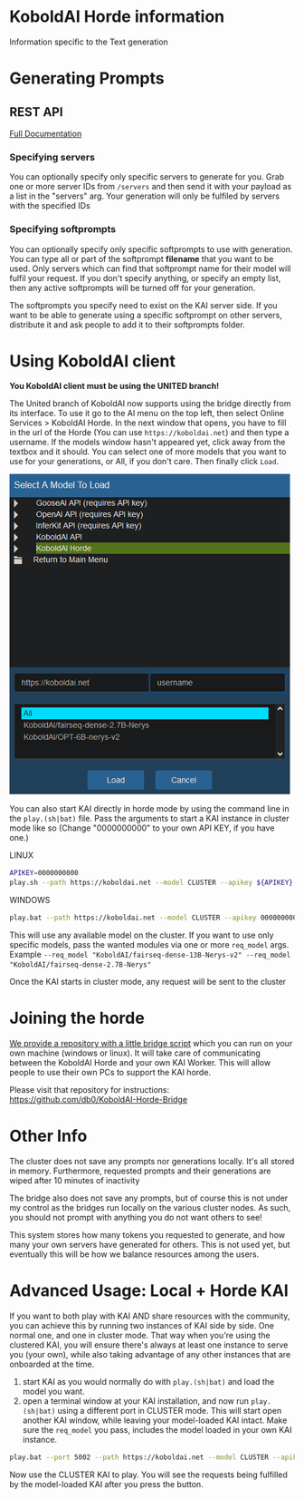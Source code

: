 # KoboldAI Horde information

Information specific to the Text generation

# Generating Prompts

## REST API

[Full Documentation](https://koboldai.net/api)

### Specifying servers

You can optionally specify only specific servers to generate for you. Grab one or more server IDs from `/servers` and then send it with your payload as a list in the "servers" arg. Your generation will only be fulfiled by servers with the specified IDs

### Specifying softprompts

You can optionally specify only specific softprompts to use with generation. You can type all or part of the softprompt **filename** that you want to be used. Only servers which can find that softprompt name for their model will fulfil your request. If you don't specify anything, or specify an empty list, then any active softprompts will be turned off for your generation.

The softprompts you specify need to exist on the KAI server side. If you want to be able to generate using a specific softprompt on other servers, distribute it and ask people to add it to their softprompts folder.

# Using KoboldAI client

**You KoboldAI client must be using the UNITED branch!**

The United branch of KoboldAI now supports using the bridge directly from its interface. To use it go to the AI menu on the top left, then select Online Services > KoboldAI Horde. In the next window that opens, you have to fill in the url of the Horde (You can use `https://koboldai.net`) and then type a username. If the models window hasn't appeared yet, click away from the textbox and it should. You can select one of more models that you want to use for your generations, or All, if you don't care. Then finally click `Load`.

![](gui_select.png)

You can also start KAI directly in horde mode by using the command line in the `play.(sh|bat)` file. Pass the arguments to start a KAI instance in cluster mode like so (Change "0000000000" to your own API KEY, if you have one.)

LINUX

```bash
APIKEY=0000000000
play.sh --path https://koboldai.net --model CLUSTER --apikey ${APIKEY}
```

WINDOWS


```bash
play.bat --path https://koboldai.net --model CLUSTER --apikey 0000000000
```

This will use any available model on the cluster. If you want to use only specific models, pass the wanted modules via one or more `req_model` args. Example `--req_model "KoboldAI/fairseq-dense-13B-Nerys-v2" --req_model "KoboldAI/fairseq-dense-2.7B-Nerys"`

Once the KAI starts in cluster mode, any request will be sent to the cluster

# Joining the horde

[We provide a repository with a little bridge script](https://github.com/db0/KoboldAI-Horde-Bridge) which you can run on your own machine (windows or linux). It will take care of communicating between the KoboldAI Horde and your own KAI Worker. This will allow people to use their own PCs to support the KAI horde.

Please visit that repository for instructions: https://github.com/db0/KoboldAI-Horde-Bridge

# Other Info

The cluster does not save any prompts nor generations locally. It's all stored in memory. Furthermore, requested prompts and their generations are wiped after 10 minutes of inactivity

The bridge also does not save any prompts, but of course this is not under my control as the bridges run locally on the various cluster nodes. As such, you should not prompt with anything you do not want others to see!

This system stores how many tokens you requested to generate, and how many your own servers have generated for others. This is not used yet, but eventually this will be how we balance resources among the users.

# Advanced Usage: Local + Horde KAI

If you want to both play with KAI AND share resources with the community, you can achieve this by running two instances of KAI side by side. One normal one, and one in cluster mode. That way when you're using the clustered KAI, you will ensure there's always at least one instance to serve you (your own), while also taking advantage of any other instances that are onboarded at the time.

1. start KAI as you would normally do with `play.(sh|bat)` and load the model you want.
2. open a terminal window at your KAI installation, and now run `play.(sh|bat)` using a different port in CLUSTER mode. This will start open another KAI window, while leaving your model-loaded KAI intact. Make sure the `req_model` you pass, includes the model loaded in your own KAI instance.

```bash
play.bat --port 5002 --path https://koboldai.net --model CLUSTER --apikey 0000000000 --req_model "KoboldAI/fairseq-dense-13B-Nerys-v2" --req_model "KoboldAI/fairseq-dense-2.7B-Nerys"
```

Now use the CLUSTER KAI to play. You will see the requests being fulfilled by the model-loaded KAI after you press the button.